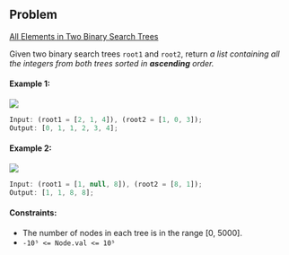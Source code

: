 ## Problem

[All Elements in Two Binary Search Trees](https://leetcode.com/problems/all-elements-in-two-binary-search-trees/)

Given two binary search trees `root1` and `root2`, return _a list containing all the integers from both trees sorted in **ascending** order._

#### Example 1:

![](https://images.velog.io/images/wanderer-s/post/4f5fed6f-00f0-43da-913a-d2c3eded9c23/image.png)

```js
Input: (root1 = [2, 1, 4]), (root2 = [1, 0, 3]);
Output: [0, 1, 1, 2, 3, 4];
```

#### Example 2:

![](https://images.velog.io/images/wanderer-s/post/fd5f4c33-24ed-46e0-a68f-2799c4273003/image.png)

```js
Input: (root1 = [1, null, 8]), (root2 = [8, 1]);
Output: [1, 1, 8, 8];
```

#### Constraints:

- The number of nodes in each tree is in the range [0, 5000].
- `-10⁵ <= Node.val <= 10⁵`

